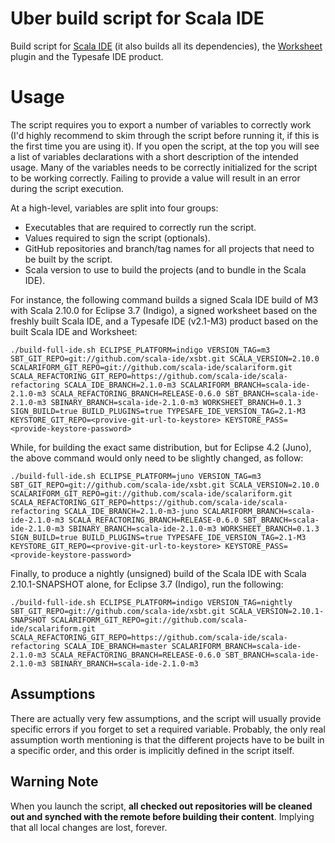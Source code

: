 # Uber build script for Scala IDE

Build script for [Scala IDE][scala-ide] (it also builds all its dependencies), the
[Worksheet][worksheet] plugin and the Typesafe IDE product.

# Usage

The script requires you to export a number of variables to correctly work (I'd highly
recommend to skim through the script before running it, if this is the first time you
are using it). If you open the script, at the top you will see a list of variables
declarations with a short description of the intended usage. Many of the variables needs
to be correctly initialized for the script to be working correctly. Failing to provide a
value will result in an error during the script execution.

At a high-level, variables are split into four groups:

* Executables that are required to correctly run the script.
* Values required to sign the script (optionals).
* GitHub repositories and branch/tag names for all projects that need to be built by the script.
* Scala version to use to build the projects (and to bundle in the Scala IDE).

For instance, the following command builds a signed Scala IDE build of M3 with Scala
2.10.0 for Eclipse 3.7 (Indigo), a signed worksheet based on the freshly built Scala IDE,
and a Typesafe IDE (v2.1-M3) product based on the built Scala IDE and Worksheet:

	./build-full-ide.sh ECLIPSE_PLATFORM=indigo VERSION_TAG=m3 SBT_GIT_REPO=git://github.com/scala-ide/xsbt.git SCALA_VERSION=2.10.0 SCALARIFORM_GIT_REPO=git://github.com/scala-ide/scalariform.git SCALA_REFACTORING_GIT_REPO=https://github.com/scala-ide/scala-refactoring SCALA_IDE_BRANCH=2.1.0-m3 SCALARIFORM_BRANCH=scala-ide-2.1.0-m3 SCALA_REFACTORING_BRANCH=RELEASE-0.6.0 SBT_BRANCH=scala-ide-2.1.0-m3 SBINARY_BRANCH=scala-ide-2.1.0-m3 WORKSHEET_BRANCH=0.1.3 SIGN_BUILD=true BUILD_PLUGINS=true TYPESAFE_IDE_VERSION_TAG=2.1-M3 KEYSTORE_GIT_REPO=<provive-git-url-to-keystore> KEYSTORE_PASS=<provide-keystore-password>

While, for building the exact same distribution, but for Eclipse 4.2 (Juno), the above
command would only need to be slightly changed, as follow:

	./build-full-ide.sh ECLIPSE_PLATFORM=juno VERSION_TAG=m3 SBT_GIT_REPO=git://github.com/scala-ide/xsbt.git SCALA_VERSION=2.10.0 SCALARIFORM_GIT_REPO=git://github.com/scala-ide/scalariform.git SCALA_REFACTORING_GIT_REPO=https://github.com/scala-ide/scala-refactoring SCALA_IDE_BRANCH=2.1.0-m3-juno SCALARIFORM_BRANCH=scala-ide-2.1.0-m3 SCALA_REFACTORING_BRANCH=RELEASE-0.6.0 SBT_BRANCH=scala-ide-2.1.0-m3 SBINARY_BRANCH=scala-ide-2.1.0-m3 WORKSHEET_BRANCH=0.1.3 SIGN_BUILD=true BUILD_PLUGINS=true TYPESAFE_IDE_VERSION_TAG=2.1-M3 KEYSTORE_GIT_REPO=<provive-git-url-to-keystore> KEYSTORE_PASS=<provide-keystore-password>

Finally, to produce a nightly (unsigned) build of the Scala IDE with Scala 2.10.1-SNAPSHOT
alone, for Eclipse 3.7 (Indigo), run the following:

	./build-full-ide.sh ECLIPSE_PLATFORM=indigo VERSION_TAG=nightly SBT_GIT_REPO=git://github.com/scala-ide/xsbt.git SCALA_VERSION=2.10.1-SNAPSHOT SCALARIFORM_GIT_REPO=git://github.com/scala-ide/scalariform.git SCALA_REFACTORING_GIT_REPO=https://github.com/scala-ide/scala-refactoring SCALA_IDE_BRANCH=master SCALARIFORM_BRANCH=scala-ide-2.1.0-m3 SCALA_REFACTORING_BRANCH=RELEASE-0.6.0 SBT_BRANCH=scala-ide-2.1.0-m3 SBINARY_BRANCH=scala-ide-2.1.0-m3

## Assumptions

There are actually very few assumptions, and the script will usually provide specific
errors if you forget to set a required variable. Probably, the only real assumption worth
mentioning is that the different projects have to be built in a specific order, and this
order is implicitly defined in the script itself.

## Warning Note

When you launch the script, **all checked out repositories will be cleaned out and
synched with the remote before building their content**. Implying that all local changes
are lost, forever.

[scala-ide]: https://github.com/scala-ide/scala-ide/
[worksheet]: https://github.com/scala-ide/scala-worksheet/